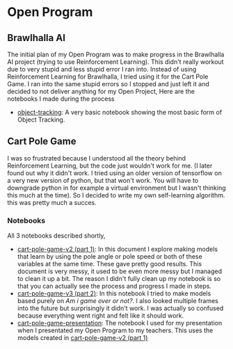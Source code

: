 # Open Program

## Brawlhalla AI
The initial plan of my Open Program was to make progress in the Brawlhalla AI project (trying to use Reinforcement Learning). This didn't really workout due to very stupid and less stupid error I ran into. Instead of using Reinforcement Learning for Brawlhalla, I tried using it for the Cart Pole Game. I ran into the same stupid errors so I stopped and just left it and decided to not deliver anything for my Open Project, Here are the notebooks I made during the process
- [object-tracking](https://github.com/School-Semester-Summaries/AI-semester-4/blob/main/Open%20Program/notebooks/object-tracking.ipynb): A very basic notebook showing the most basic form of Object Tracking.

## Cart Pole Game
I was so frustrated because I understood all the theory behind Reinforcement Learning, but the code just wouldn't work for me. (I later found out why it didn't work. I tried using an older version of tensorflow on a very new version of python, but that won't work. You will have to downgrade python in for example a virtual environment but I wasn't thinking this much at the time). So I decided to write my own self-learning algorithm. this was pretty much a succes.

### Notebooks
All 3 notebooks described shortly,
- [cart-pole-game-v2 (part 1)](https://github.com/School-Semester-Summaries/AI-semester-4/blob/main/Open%20Program/notebooks/cart-pole-game-v2%20(part%201).ipynb): In this document I explore making models that learn by using the pole angle or pole speed or both of these variables at the same time. These gave pretty good results. This document is very messy, it used to be even more messy but I managed to clean it up a bit. The reason I didn't fully clean up my notebook is so that you can actually see the process and progress I made in steps.
- [cart-pole-game-v3 (part 2)](https://github.com/School-Semester-Summaries/AI-semester-4/blob/main/Open%20Program/notebooks/cart-pole-game-v3%20(part%202).ipynb): In this notebook I tried to make models based purely on *Am i game over or not?*. I also looked multiple frames into the future but surprisingly it didn't work. I was actually so confused because everything went right and felt like it should work.
- [cart-pole-game-presentation](https://github.com/School-Semester-Summaries/AI-semester-4/blob/main/Open%20Program/notebooks/cart-pole-game-presentation.ipynb): The notebook I used for my presentation when I presentated my Open Program to my teachers. This uses the models created in [cart-pole-game-v2 (part 1)](https://github.com/School-Semester-Summaries/AI-semester-4/blob/main/Open%20Program/notebooks/cart-pole-game-v2%20(part%201).ipynb)

